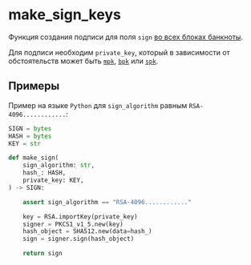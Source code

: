 # make_sign_keys

Функция создания подписи
для поля `sign`
[во всех блоках банкноты](../banknote/index.md#блоки-банкноты).

Для подписи необходим
`private_key`,
который в зависимости от обстоятельств может быть
[`mpk`](../information-security/keys.md#mpk-mok),
[`bpk`](../information-security/keys.md#bpk-bok)
или 
[`spk`](../information-security/keys.md#spk-sok).


## Примеры

Пример на языке `Python`
для `sign_algorithm` равным `RSA-4096............`:
```python
SIGN = bytes
HASH = bytes
KEY = str

def make_sign(
    sign_algorithm: str,
    hash_: HASH,
    private_key: KEY,
) -> SIGN:

    assert sign_algorithm == "RSA-4096............"

    key = RSA.importKey(private_key)
    signer = PKCS1_v1_5.new(key)
    hash_object = SHA512.new(data=hash_)
    sign = signer.sign(hash_object)

    return sign
```